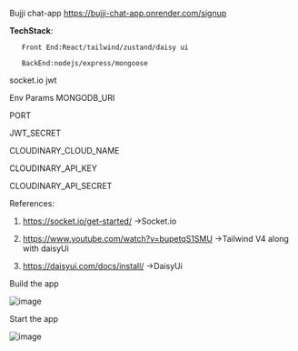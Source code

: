 Bujji chat-app
https://bujji-chat-app.onrender.com/signup

**TechStack**:

       Front End:React/tailwind/zustand/daisy ui
  
       BackEnd:nodejs/express/mongoose
  
socket.io
jwt

Env Params
MONGODB_URI

PORT

JWT_SECRET

CLOUDINARY_CLOUD_NAME

CLOUDINARY_API_KEY

CLOUDINARY_API_SECRET

References:

1. https://socket.io/get-started/    ->Socket.io

2. https://www.youtube.com/watch?v=bupetqS1SMU     ->Tailwind V4 along with daisyUi

3. https://daisyui.com/docs/install/     ->DaisyUi


Build the app

![image](https://github.com/user-attachments/assets/c04d3e93-3c48-47c4-b9f3-1d1225a69559)

Start the app

![image](https://github.com/user-attachments/assets/d53adbbe-8564-4855-9bfd-74b8e287ff7a)





